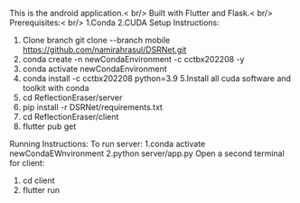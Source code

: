 This is the android application.< br/>
Built with Flutter and Flask.< br/>
Prerequisites:< br/>
1.Conda
2.CUDA
Setup Instructions:
1. Clone branch git clone --branch mobile https://github.com/namirahrasul/DSRNet.git
2. conda create -n newCondaEnvironment -c cctbx202208 -y
3. conda activate newCondaEnvironment
4. conda install -c cctbx202208 python=3.9
5.Install all cuda software and toolkit with conda
5. cd ReflectionEraser/server
6. pip install -r DSRNet/requirements.txt
7. cd ReflectionEraser/client
8. flutter pub get

Running Instructions:
To  run server:
1.conda activate newCondaEWnvironment
2.python server/app.py
Open a second terminal for client:
1. cd client
2. flutter run
